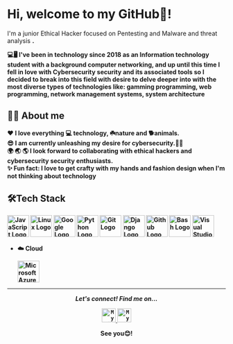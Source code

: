 

# Hi, welcome to my GitHub👋! 

<p>I'm a junior Ethical Hacker focused on Pentesting and Malware and threat analysis <strong>. 


💻🖥️
I've been in technology since 2018 as an Information technology student with a background computer networking, and up until this  time I fell in love with Cybersecurity security and its associated tools so I  decided to break into this field with desire to delve deeper into with the most diverse types of technologies  like: gamming programming, web programming, network management systems, system architecture
</p>

## 👩‍💻 About me

:heart: I love everything :computer: technology, ☘️nature and  🐕animals.</br>
:sunglasses: I am currently unleashing my desire for cybersecurity.👩‍💻</br>
:earth_africa: :earth_asia: :earth_americas: I look forward to collaborating with ethical hackers and cybersecurity security enthusiasts. </br>
:sparkles: Fun fact: I love to get crafty with my hands and fashion design when I'm not thinking about technology</br>



## 🛠️Tech Stack

<img src="https://cdn.worldvectorlogo.com/logos/logo-javascript.svg" alt="JavaScript Logo" width="50" height="50"/> <img src="https://cdn.worldvectorlogo.com/logos/linux-tux.svg" alt="Linux Logo" width="50" height="50"/> <img src="https://cdn.worldvectorlogo.com/logos/google-1-1.svg" alt="Google Logo" width="50" height="50"/> <img src="https://cdn.worldvectorlogo.com/logos/python-3.svg" alt=" Python Logo" width="50" height="50"/> <img src="https://cdn.worldvectorlogo.com/logos/git.svg" alt="Git Logo" width="50" height="50"/> <img src="https://cdn.worldvectorlogo.com/logos/django.svg" alt="Django Logo" width="50" height="50"/> <img src="https://cdn.worldvectorlogo.com/logos/github.svg" alt="Github Logo" width="50" height="50"/> <img src="https://cdn.worldvectorlogo.com/logos/bash-1.svg" alt="Bash Logo" width="50" height="50"/> <img src="https://cdn.worldvectorlogo.com/logos/visual-studio-code-1.svg" alt="Visual Studio Code Logo" width="50" height="50"/>

    
- ☁️ Cloud
      
     <img src="https://cdn.worldvectorlogo.com/logos/microsoft-azure-3.svg" alt="Microsoft Azure Logo" width="50" height="50"/>



---
 
<p align="center">
  <i>Let's connect! Find me on...</i>
   
<p align="center">

<a href="https://www.linkedin.com/in/chelsyaryeetey">
  <code><img alt="My linkedin" width="32" src="https://th.bing.com/th/id/Rf856d3e21e2b8424a7f9b805f91c39bf?rik=iAF35zp5hTwH5Q&riu=http%3a%2f%2fupload.wikimedia.org%2fwikipedia%2fcommons%2fthumb%2ff%2ff9%2fLinkedin_Shiny_Icon.svg%2f600px-Linkedin_Shiny_Icon.svg.png&ehk=2tliRYem%2brILmEvpk98L%2bTZGOK8XcB8xZ865AB5RwDQ%3d&risl=&pid=ImgRaw" /></code>
</a>
<a href="charyeetey@gmail.com">
<code><img alt="My e-mail" width="32" src="https://th.bing.com/th/id/R2c94e80bc439f8ac26eed33063918083?rik=4GOohs1wTVXZbQ&riu=http%3a%2f%2fupload.wikimedia.org%2fwikipedia%2fcommons%2fthumb%2fb%2fb1%2fEmail_Shiny_Icon.svg%2f1024px-Email_Shiny_Icon.svg.png&ehk=lV8sLmfGMfJDgFFgydLDuGp1fJVLXowNb1kShmsPDB4%3d&risl=&pid=ImgRaw" /></code>
</a>

  <p align="center">
    See you😊! 


